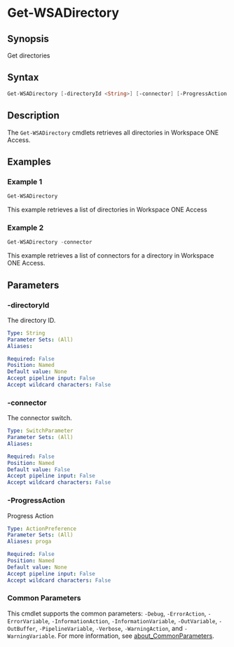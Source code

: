# Get-WSADirectory

## Synopsis

Get directories

## Syntax

```powershell
Get-WSADirectory [-directoryId <String>] [-connector] [-ProgressAction <ActionPreference>] [<CommonParameters>]
```

## Description

The `Get-WSADirectory` cmdlets retrieves all directories in Workspace ONE Access.

## Examples

### Example 1

```powershell
Get-WSADirectory
```

This example retrieves a list of directories in Workspace ONE Access

### Example 2

```powershell
Get-WSADirectory -connector
```

This example retrieves a list of connectors for a directory in Workspace ONE Access.

## Parameters

### -directoryId

The directory ID.

```yaml
Type: String
Parameter Sets: (All)
Aliases:

Required: False
Position: Named
Default value: None
Accept pipeline input: False
Accept wildcard characters: False
```

### -connector

The connector switch.

```yaml
Type: SwitchParameter
Parameter Sets: (All)
Aliases:

Required: False
Position: Named
Default value: False
Accept pipeline input: False
Accept wildcard characters: False
```

### -ProgressAction

Progress Action

```yaml
Type: ActionPreference
Parameter Sets: (All)
Aliases: proga

Required: False
Position: Named
Default value: None
Accept pipeline input: False
Accept wildcard characters: False
```

### Common Parameters

This cmdlet supports the common parameters: `-Debug`, `-ErrorAction`, `-ErrorVariable`, `-InformationAction`, `-InformationVariable`, `-OutVariable`, `-OutBuffer`, `-PipelineVariable`, `-Verbose`, `-WarningAction`, and `-WarningVariable`. For more information, see [about_CommonParameters](http://go.microsoft.com/fwlink/?LinkID=113216).
